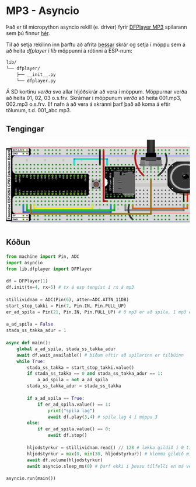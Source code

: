 # MP3 - Asyncio

Það er til micropython asyncio rekill (e. driver) fyrir [DFPlayer MP3](https://wiki.dfrobot.com/DFPlayer_Mini_SKU_DFR0299) spilarann sem þú finnur [hér](https://github.com/Muhlex/dfplayer-mp).

Til að setja rekilinn inn þarftu að afrita [þessar](https://github.com/Muhlex/dfplayer-mp/tree/main/src/dfplayer) skrár og setja í möppu sem á að heita *dfplayer* í *lib* möppunni á rótinni á ESP-num:

```bash
lib/
└── dfplayer/
    ├── __init__.py
    └── dfplayer.py
```

Á SD kortinu *verða* svo allar hljóðskrár að vera í möppum. Möppurnar verða að heita 01, 02, 03 o.s.frv. Skrárnar í möppunum *verða* að heita 001.mp3, 002.mp3 o.s.frv. Ef nafn á að vera á skránni þarf það að koma á eftir tölunum, t.d. 001_abc.mp3.

## Tengingar

![tengimynd mp3](../Myndir/mp3_async.png)

## Kóðun
```python
from machine import Pin, ADC
import asyncio
from lib.dfplayer import DFPlayer

df = DFPlayer(1) 
df.init(tx=4, rx=5) # tx á esp tengist í rx á mp3

stillividnam = ADC(Pin(6), atten=ADC.ATTN_11DB)
start_stop_takki = Pin(7, Pin.IN, Pin.PULL_UP)
er_ad_spila = Pin(21, Pin.IN, Pin.PULL_UP) # 0 mp3 er að spila, 1 mp3 er ekki að spila

a_ad_spila = False
stada_ss_takka_adur = 1

async def main():
    global a_ad_spila, stada_ss_takka_adur
    await df.wait_available() # bíðum eftir að spilarinn er tilbúinn
    while True:
        stada_ss_takka = start_stop_takki.value()
        if stada_ss_takka == 0 and stada_ss_takka_adur == 1:
            a_ad_spila = not a_ad_spila
        stada_ss_takka_adur = stada_ss_takka
        
        if a_ad_spila == True:
            if er_ad_spila.value() == 1:
                print("spila lag")
                await df.play(3,4) # spila lag 4 í möppu 3
        else:
            if er_ad_spila.value() == 0:
                await df.stop()
                
        hljodstyrkur = stillividnam.read() // 128 # lækka gildið í 0 til 31
        hljodstyrkur = max(0, min(30, hljodstyrkur)) # klemma gildið milli 0 og 30
        await df.volume(hljodstyrkur)
        await asyncio.sleep_ms(0) # þarf ekki í þessu tilfelli en má vera

asyncio.run(main())
```
